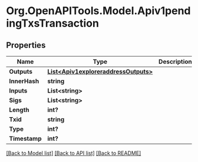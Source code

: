 # Org.OpenAPITools.Model.Apiv1pendingTxsTransaction
## Properties

Name | Type | Description | Notes
------------ | ------------- | ------------- | -------------
**Outputs** | [**List&lt;Apiv1exploreraddressOutputs&gt;**](Apiv1exploreraddressOutputs.md) |  | [optional] 
**InnerHash** | **string** |  | [optional] 
**Inputs** | **List&lt;string&gt;** |  | [optional] 
**Sigs** | **List&lt;string&gt;** |  | [optional] 
**Length** | **int?** |  | [optional] 
**Txid** | **string** |  | [optional] 
**Type** | **int?** |  | [optional] 
**Timestamp** | **int?** |  | [optional] 

[[Back to Model list]](../README.md#documentation-for-models) [[Back to API list]](../README.md#documentation-for-api-endpoints) [[Back to README]](../README.md)

